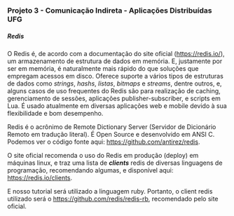 ### Projeto 3 - Comunicação Indireta - Aplicações Distribuídas UFG
##### Redis

O Redis é, de acordo com a documentação do site oficial (https://redis.io/), um armazenamento de estrutura de dados em memória. 
E, justamente por ser em memória, é naturalmente mais rápido do que soluções que empregam acessos em disco.
Oferece suporte a vários tipos de estruturas de dados como *strings*, *hashs*, *listas*, *bitmaps* e *streams*, dentre outros, e, alguns casos de uso frequentes do
Redis são para realização de caching, gerenciamento de sessões, aplicações publisher-subscriber, e scripts em Lua. É usado atualmente em diversas aplicações web e mobile devido à sua flexibilidade e bom desempenho.

Redis é o acrônimo de Remote Dictionary Server (Servidor de Dicionário Remoto em tradução literal). É Open Source e desenvolvido em ANSI C. Podemos ver o código fonte aqui:  https://github.com/antirez/redis.

O site oficial recomenda o uso do Redis em produção (deploy) em máquinas linux, 
e traz uma lista de ***clients*** redis de diversas linguagens de programação, recomendando algumas, e disponível aqui: https://redis.io/clients.

E nosso tutorial será utilizado a linguagem ruby. Portanto, o client redis utilizado será o https://github.com/redis/redis-rb, recomendado pelo site oficial.